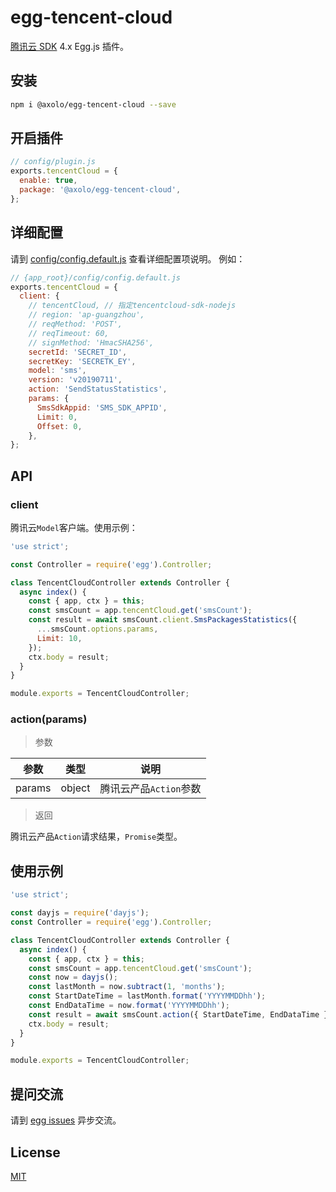# egg-tencent-cloud

[腾讯云 SDK] 4.x Egg.js 插件。

## 安装

```bash
npm i @axolo/egg-tencent-cloud --save
```

## 开启插件

```js
// config/plugin.js
exports.tencentCloud = {
  enable: true,
  package: '@axolo/egg-tencent-cloud',
};
```

## 详细配置

请到 [config/config.default.js](config/config.default.js) 查看详细配置项说明。
例如：

```js
// {app_root}/config/config.default.js
exports.tencentCloud = {
  client: {
    // tencentCloud, // 指定tencentcloud-sdk-nodejs
    // region: 'ap-guangzhou',
    // reqMethod: 'POST',
    // reqTimeout: 60,
    // signMethod: 'HmacSHA256',
    secretId: 'SECRET_ID',
    secretKey: 'SECRETK_EY',
    model: 'sms',
    version: 'v20190711',
    action: 'SendStatusStatistics',
    params: {
      SmsSdkAppid: 'SMS_SDK_APPID',
      Limit: 0,
      Offset: 0,
    },
};
```

## API

### client

腾讯云`Model`客户端。使用示例：

```js
'use strict';

const Controller = require('egg').Controller;

class TencentCloudController extends Controller {
  async index() {
    const { app, ctx } = this;
    const smsCount = app.tencentCloud.get('smsCount');
    const result = await smsCount.client.SmsPackagesStatistics({
      ...smsCount.options.params,
      Limit: 10,
    });
    ctx.body = result;
  }
}

module.exports = TencentCloudController;
```

### action(params)

> 参数

|  参数  |  类型  |          说明          |
| ------ | ------ | ---------------------- |
| params | object | 腾讯云产品`Action`参数 |

> 返回

腾讯云产品`Action`请求结果，`Promise`类型。

## 使用示例

```js
'use strict';

const dayjs = require('dayjs');
const Controller = require('egg').Controller;

class TencentCloudController extends Controller {
  async index() {
    const { app, ctx } = this;
    const smsCount = app.tencentCloud.get('smsCount');
    const now = dayjs();
    const lastMonth = now.subtract(1, 'months');
    const StartDateTime = lastMonth.format('YYYYMMDDhh');
    const EndDataTime = now.format('YYYYMMDDhh');
    const result = await smsCount.action({ StartDateTime, EndDataTime });
    ctx.body = result;
  }
}

module.exports = TencentCloudController;
```

## 提问交流

请到 [egg issues](https://github.com/axolo/egg-tencent-cloud/issues) 异步交流。

## License

[MIT](LICENSE)

[腾讯云 SDK]: https://cloud.tencent.com/document/sdk/Node.js
